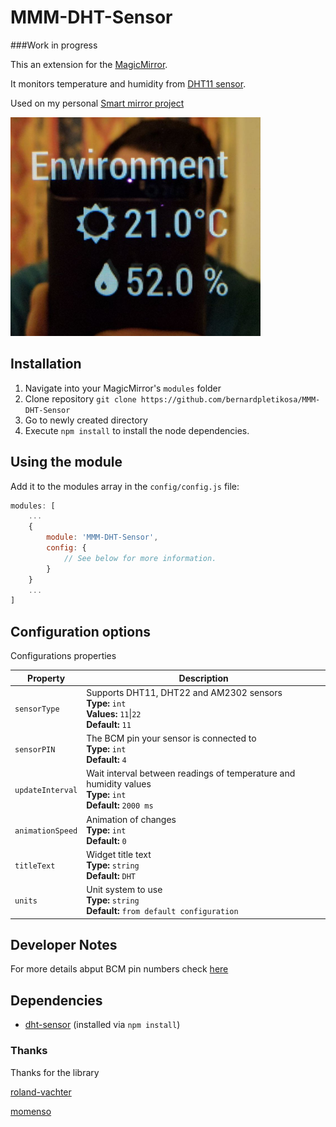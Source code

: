 # MMM-DHT-Sensor
###Work in progress

This an extension for the [MagicMirror](https://github.com/MichMich/MagicMirror).

It monitors temperature and humidity from [DHT11 sensor](https://www.adafruit.com/product/386).

Used on my personal [Smart mirror project](https://github.com/bernardpletikosa/smart-mirror)

<img style="width:400px; height:350px;" src="widget.jpg">

## Installation
1. Navigate into your MagicMirror's `modules` folder
2. Clone repository `git clone https://github.com/bernardpletikosa/MMM-DHT-Sensor`
3. Go to newly created directory
4. Execute `npm install` to install the node dependencies.

## Using the module

Add it to the modules array in the `config/config.js` file:

````javascript
modules: [
	...
	{
		module: 'MMM-DHT-Sensor',
		config: {
			// See below for more information.
		}
	}
	...
]
````

## Configuration options

Configurations properties


<table width="100%">
	<thead>
		<tr>
			<th>Property</th>
			<th width="100%">Description</th>
		</tr>
	<thead>
	<tbody>
		<tr>
			<td><code>sensorType</code></td>
			<td>Supports DHT11, DHT22 and AM2302 sensors
				<br><b>Type:</b> <code>int</code>
				<br><b>Values:</b> <code>11</code>|<code>22</code>
				<br><b>Default:</b> <code>11</code>
			</td>
		</tr>
		<tr>
			<td><code>sensorPIN</code></td>
			<td>The BCM pin your sensor is connected to
				<br><b>Type:</b> <code>int</code>
				<br><b>Default:</b> <code>4</code>
			</td>
		</tr>
		<tr>
			<td><code>updateInterval</code></td>
			<td>Wait interval between readings of temperature and humidity values
				<br><b>Type:</b> <code>int</code>
				<br><b>Default:</b> <code>2000 ms</code>
			</td>
		</tr>
		<tr>
			<td><code>animationSpeed</code></td>
			<td>Animation of changes
				<br><b>Type:</b> <code>int</code>
				<br><b>Default:</b> <code>0</code>
			</td>
		</tr>
		<tr>
			<td><code>titleText</code></td>
			<td>Widget title text
				<br><b>Type:</b> <code>string</code>
				<br><b>Default:</b> <code>DHT</code>
			</td>
		</tr>
		<tr>
			<td><code>units</code></td>
			<td>Unit system to use
				<br><b>Type:</b> <code>string</code>
				<br><b>Default:</b> <code>from default configuration</code>
			</td>
		</tr>
	</tbody>
</table>

## Developer Notes
For more details abput BCM pin numbers check [here](http://www.raspberrypi-spy.co.uk/2012/06/simple-guide-to-the-rpi-gpio-header-and-pins)

## Dependencies
- [dht-sensor](https://github.com/roland-vachter/rpi-dht-sensor) (installed via `npm install`)

### Thanks
Thanks for the library

[roland-vachter](https://github.com/roland-vachter)

[momenso](https://github.com/momenso)

